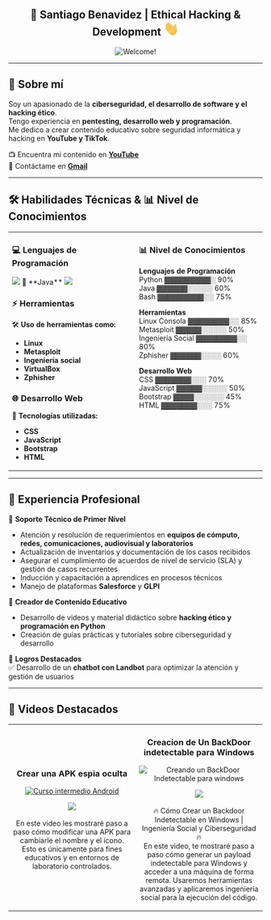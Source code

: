 <div align="center">
<h2> 👾 Santiago Benavidez | Ethical Hacking & Development <img src="https://github.com/ABSphreak/ABSphreak/blob/master/gifs/Hi.gif" width="30px"></h2>
</div>

<div align="center" width="50">
<img src="https://i.gifer.com/6o0.gif" alt="Welcome!" width="300"/>
</div>

---

## 🚀 Sobre mí  
Soy un apasionado de la **ciberseguridad, el desarrollo de software y el hacking ético**.  
Tengo experiencia en **pentesting, desarrollo web y programación**.  
Me dedico a crear contenido educativo sobre seguridad informática y hacking en **YouTube y TikTok**.  

📺 Encuentra mi contenido en **[YouTube](https://www.youtube.com/@HackeandoPatos)**  
📧 Contáctame en **[Gmail](mailto:sbenavidezr29@gmail.com)**  

---

## 🛠 Habilidades Técnicas & 📊 Nivel de Conocimientos  

<div align="center">

<table>
<tr>
<td width="50%" valign="top">

### 💻 Lenguajes de Programación  
<img src="https://camo.githubusercontent.com/f61d550a45f9dffcf953ceaf724ac3c2a14ac97948d728f1e6eb3267afb2bd84/68747470733a2f2f696d672e736869656c64732e696f2f62616467652f507974686f6e2532302d2532333134333534432e7376673f7374796c653d666f722d7468652d6261646765266c6f676f3d707974686f6e266c6f676f436f6c6f723d7768697465"/>  
🔹 **Java**  
<img
src= "https://camo.githubusercontent.com/b9326effec4bc941d648d79b2e24ed7c708122671d2540c3277596dc52d640f2/68747470733a2f2f696d672e736869656c64732e696f2f62616467652f4c696e75782d4643433632343f7374796c653d666f722d7468652d6261646765266c6f676f3d6c696e7578266c6f676f436f6c6f723d626c61636b"/>  

### ⚡ Herramientas  
🛠 **Uso de herramientas como:**  
- **Linux**  
- **Metasploit**  
- **Ingeniería social**  
- **VirtualBox**  
- **Zphisher**  

### 🌐 Desarrollo Web  
🎨 **Tecnologías utilizadas:**  
- **CSS**  
- **JavaScript**  
- **Bootstrap**  
- **HTML**  

</td>
<td width="50%" valign="top">

### 📊 Nivel de Conocimientos  

**Lenguajes de Programación**  
Python ▓▓▓▓▓▓▓▓▓░ 90%  
Java ▓▓▓▓▓▓░░░░░ 60%  
Bash ▓▓▓▓▓▓▓▓▓░░ 75%  

**Herramientas**  
Linux Consola ▓▓▓▓▓▓▓▓░░ 85%  
Metasploit ▓▓▓▓▓░░░░░ 50%  
Ingeniería Social ▓▓▓▓▓▓▓▓░░ 80%  
Zphisher ▓▓▓▓▓▓░░░░ 60%  

**Desarrollo Web**  
CSS ▓▓▓▓▓▓▓░░░ 70%  
JavaScript ▓▓▓▓▓░░░░░ 50%  
Bootstrap ▓▓▓▓░░░░░░ 45%  
HTML ▓▓▓▓▓▓▓░░░ 75%  

</td>
</tr>
</table>

</div>

---

## 📌 Experiencia Profesional  

📌 **Soporte Técnico de Primer Nivel**  
- Atención y resolución de requerimientos en **equipos de cómputo, redes, comunicaciones, audiovisual y laboratorios**  
- Actualización de inventarios y documentación de los casos recibidos  
- Asegurar el cumplimiento de acuerdos de nivel de servicio (SLA) y gestión de casos recurrentes  
- Inducción y capacitación a aprendices en procesos técnicos  
- Manejo de plataformas **Salesforce** y **GLPI**  

📌 **Creador de Contenido Educativo**  
- Desarrollo de videos y material didáctico sobre **hacking ético y programación en Python**  
- Creación de guías prácticas y tutoriales sobre ciberseguridad y desarrollo  

📌 **Logros Destacados**  
✅ Desarrollo de un **chatbot con Landbot** para optimizar la atención y gestión de usuarios  

---

## 🎥 Videos Destacados  

<table>
<tr>
<td width="50%">
<h3 align="center">Crear una APK espia oculta</h3>
<div align="center">
<a href="https://youtu.be/2Jxq2rm2h1o" target="_blank"><img src="https://i.imgur.com/5FfCN3U.jpeg" width="400" alt="Curso intermedio Android"></a>
<p>
<a href="https://youtu.be/2Jxq2rm2h1o" target="_blank">
<img src="https://img.shields.io/badge/-Youtube-green?style=for-the-badge&color=fbfc40">
</a>
</p>
<p>En este video les mostraré paso a paso cómo modificar una APK para cambiarle el nombre y el ícono. Esto es únicamente para fines educativos y en entornos de laboratorio controlados.</p>
</div>
                                                                                      
</td>       

<td width="50%">
<h3 align="center">Creacion de Un BackDoor indetectable para Windows</h3>
<div align="center">
<img src="https://i.imgur.com/KphOqak.png" width="400" alt="Creando un BackDoor Indetectable para windows"></a>
<p>
<a href="https://youtu.be/oMHeQb6U13Q" target="_blank">
<img src="https://img.shields.io/badge/-Youtube-green?style=for-the-badge&color=ff00f4">
</a>
</p>
<p>🔥 Cómo Crear un Backdoor Indetectable en Windows | Ingeniería Social y Ciberseguridad 🔥
<br>
En este video, te mostraré paso a paso cómo generar un payload indetectable para Windows y acceder a una máquina de forma remota. Usaremos herramientas avanzadas y aplicaremos ingeniería social para la ejecución del código.</p>
</div>

